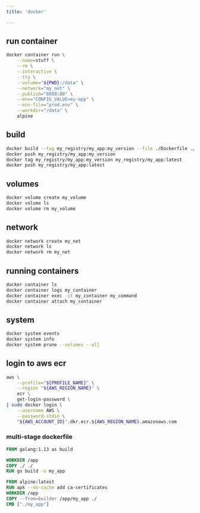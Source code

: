 ```yaml
---
title: 'docker'

---
```



## run container

```bash
docker container run \
    --name=stuff \
    --rm \
    --interactive \
    --tty \
    --volume="${PWD}:/data" \
    --network="my_net" \
    --publish="8080:80" \
    --env="CONFIG_VALUE=my-app" \
    --env-file="prod.env" \
    --workdir="/data" \
    alpine
```


## build

```bash
docker build --tag my_registry/my_app:my_version --file ./Dockerfile ./
docker push my_registry/my_app:my_version
docker tag my_registry/my_app:my_version my_registry/my_app:latest
docker push my_registry/my_app:latest
```


## volumes

```bash
docker volume create my_volume
docker volume ls
docker volume rm my_volume
```


## network

```bash
docker network create my_net
docker network ls
docker network rm my_net
```


## running containers

```bash
docker container ls
docker container logs my_container
docker container exec -it my_container my_command
docker container attach my_container
```


## system

```bash
docker system events
docker system info
docker system prune --volumes --all
```


## login to aws ecr
```bash
aws \
    --profile="${PROFILE_NAME}" \
    --region "${AWS_REGION_NAME}" \
    ecr \
    get-login-password \
| sudo docker login \
    --username AWS \
    --password-stdin \
    "${AWS_ACCOUNT_ID}".dkr.ecr.${AWS_REGION_NAME}.amazonaws.com
```


### multi-stage dockerfile

```dockerfile
FROM golang:1.13 as build

WORKDIR /app
COPY ./ ./
RUN go build -o my_app

FROM alpine:latest
RUN apk --no-cache add ca-certificates
WORKDIR /app
COPY --from=builder /app/my_app ./
CMD ["./my_app"]
```
